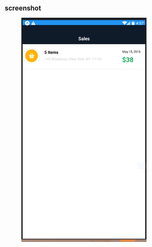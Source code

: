 ## screenshot

<p align="center">
 <img src="https://github.com/1615051001/Menampilkan-ListView/blob/master/pemmob/Untitled.png"/>
</p>
